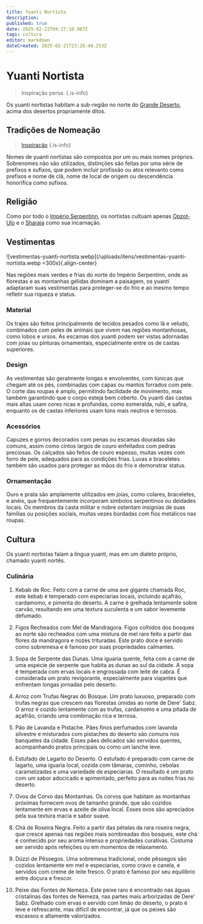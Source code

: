 ```yaml
---
title: Yuanti Nortista
description: 
published: true
date: 2025-02-22T04:27:10.987Z
tags: cultura
editor: markdown
dateCreated: 2025-02-21T23:28:49.253Z
---
```


# Yuanti Nortista

> Inspiração persa.
{.is-info}

Os yuanti nortistas habitam a sub-região no norte do [Grande Deserto](/lugares/plano-material/drafeon/sudeste-de-drafeon/o-grande-deserto), acima dos desertos propriamente ditos.

## Tradições de Nomeação
> [Inspiração](https://en.wikipedia.org/wiki/Persian_name)
{.is-info}

Nomes de yuanti nortistas são compostos por um ou mais nomes próprios. Sobrenomes não são utilizados, distinções são feitas por uma série de prefixos e sufixos, que podem incluir profissão ou atos relevanto como prefixos e nome de clã, nome de local de origem ou descendência honorífica como sufixos.

## Religião
Como por todo o [Império Serpentinn](/faccoes/nacoes/imperio-serpentinn), os nortistas cultuam apenas [Opzot-Ulo](/divindades/panteao-das-treze-estrelas/opzot-ulo) e o [Sharaja](/rankings-e-titulos/imperio-serpentinn/sharaja) como sua incarnação.

## Vestimentas
![vestimentas-yuanti-nortista.webp](/uploads/itens/vestimentas-yuanti-nortista.webp =300x){.align-center}

Nas regiões mais verdes e frias do norte do Império Serpentinn, onde as florestas e as montanhas gélidas dominam a paisagem, os yuanti adaptaram suas vestimentas para proteger-se do frio e ao mesmo tempo refletir sua riqueza e status.

### Material
Os trajes são feitos principalmente de tecidos pesados como lã e veludo, combinados com peles de animais que vivem nas regiões montanhosas, como lobos e ursos. As escamas dos yuanti podem ser vistas adornadas com joias ou pinturas ornamentais, especialmente entre os de castas superiores.

### Design
As vestimentas são geralmente longas e envolventes, com túnicas que chegam até os pés, combinadas com capas ou mantos forrados com pele. O corte das roupas é amplo, permitindo facilidade de movimento, mas também garantindo que o corpo esteja bem coberto. Os yuanti das castas mais altas usam cores ricas e profundas, como esmeralda, rubi, e safira, enquanto os de castas inferiores usam tons mais neutros e terrosos.

### Acessórios
Capuzes e gorros decorados com penas ou escamas douradas são comuns, assim como cintos largos de couro enfeitados com pedras preciosas. Os calçados são feitos de couro espesso, muitas vezes com forro de pele, adequados para as condições frias. Luvas e braceletes também são usados para proteger as mãos do frio e demonstrar status.

### Ornamentação
Ouro e prata são amplamente utilizados em joias, como colares, braceletes, e anéis, que frequentemente incorporam símbolos serpentinos ou deidades locais. Os membros da casta militar e nobre ostentam insígnias de suas famílias ou posições sociais, muitas vezes bordadas com fios metálicos nas roupas.

## Cultura
Os yuanti nortistas falam a língua yuanti, mas em um dialeto próprio, chamado yuanti nortês.

### Culinária

1. Kebab de Roc. Feito com a carne de uma ave gigante chamada Roc, este kebab é temperado com especiarias locais, incluindo açafrão, cardamomo, e pimenta do deserto. A carne é grelhada lentamente sobre carvão, resultando em uma textura suculenta e um sabor levemente defumado.

2. Figos Recheados com Mel de Mandragora. Figos colhidos dos bosques ao norte são recheados com uma mistura de mel raro feito a partir das flores da mandragora e nozes trituradas. Este prato doce é servido como sobremesa e é famoso por suas propriedades calmantes.

3. Sopa de Serpente das Dunas. Uma iguaria quente, feita com a carne de uma espécie de serpente que habita as dunas ao sul da cidade. A sopa é temperada com ervas locais e engrossada com leite de cabra. É considerada um prato revigorante, especialmente para viajantes que enfrentam longas jornadas pelo deserto.

4. Arroz com Trufas Negras do Bosque. Um prato luxuoso, preparado com trufas negras que crescem nas florestas úmidas ao norte de Dere' Sabz. O arroz é cozido lentamente com as trufas, cardamomo e uma pitada de açafrão, criando uma combinação rica e terrosa.

5. Pão de Lavanda e Pistache. Pães finos perfumados com lavanda silvestre e misturados com pistaches do deserto são comuns nos banquetes da cidade. Esses pães delicados são servidos quentes, acompanhando pratos principais ou como um lanche leve.

6. Estufado de Lagarto do Deserto. O estufado é preparado com carne de lagarto, uma iguaria local, cozida com tâmaras, cominho, cebolas caramelizadas e uma variedade de especiarias. O resultado é um prato com um sabor adocicado e apimentado, perfeito para as noites frias no deserto.

7. Ovos de Corvo das Montanhas. Os corvos que habitam as montanhas próximas fornecem ovos de tamanho grande, que são cozidos lentamente em ervas e azeite de oliva local. Esses ovos são apreciados pela sua textura macia e sabor suave.

8. Chá de Roseira Negra. Feito a partir das pétalas da rara roseira negra, que cresce apenas nas regiões mais sombreadas dos bosques, este chá é conhecido por seu aroma intenso e propriedades curativas. Costuma ser servido após refeições ou em momentos de relaxamento.

9. Dúzzi de Pêssegos. Uma sobremesa tradicional, onde pêssegos são cozidos lentamente em mel e especiarias, como cravo e canela, e servidos com creme de leite fresco. O prato é famoso por seu equilíbrio entre doçura e frescor.

10. Peixe das Fontes de Nemeza. Este peixe raro é encontrado nas águas cristalinas das fontes de Nemeza, nas partes mais arborizadas de Dere' Sabz. Grelhado com ervas e servido com limão do deserto, o prato é leve e refrescante, mas difícil de encontrar, já que os peixes são escassos e altamente valorizados.
